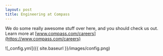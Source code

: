 ```yaml
---
layout: post
title: Engineering at Compass
---
```


We do some really awesome stuff over here, and you should check us out. Learn more at
[www.compass.com/careers](https://www.compass.com/careers)

![_config.yml]({{ site.baseurl }}/images/config.png)

